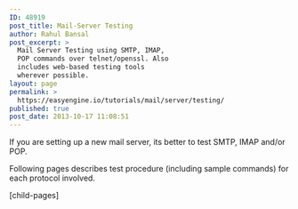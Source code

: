 ```yaml
---
ID: 48919
post_title: Mail-Server Testing
author: Rahul Bansal
post_excerpt: >
  Mail Server Testing using SMTP, IMAP,
  POP commands over telnet/openssl. Also
  includes web-based testing tools
  wherever possible.
layout: page
permalink: >
  https://easyengine.io/tutorials/mail/server/testing/
published: true
post_date: 2013-10-17 11:08:51
---
```

If you are setting up a new mail server, its better to test SMTP, IMAP and/or POP.

Following pages describes test procedure (including sample commands) for each protocol involved.

[child-pages]